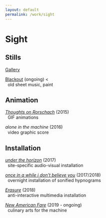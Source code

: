 ```yaml
---
layout: default
permalink: /work/sight
---
```

# Sight

## Stills

[Gallery](./sight/stills)

<!-- _tank_ (2015) -->

<!-- _eclipse_ (2015) -->

<!-- _keep me from going crazy_ (2018) -->

<!-- <d1>
  <div class="row">
    <div class="twoColumn">
    <a href="../../images/work/erasure/erasure_photo5.jpg">
      <img src="../../images/work/stills/keepMeFromGoingCrazy.png" alt="keep me from going crazy (2018)" width="100%" >
      <figcaption> "keep me from going crazy (2018)"</figcaption>
    </a>
    </div>
  </div>

</d1> -->

[Blackout](./sight/blackout) (ongoing) <<br/>
&nbsp;&nbsp;old sheet music, paint

## Animation

[_Thoughts on Rorschach_](./sight/rorschach) (2015) <br/>
&nbsp;&nbsp;GIF animations

_alone in the machine_ (2016) <br/>
&nbsp;&nbsp;video graphic score

## Installation

[_under the horizon_](./sight/underthehorizon) (2017) <br/>
&nbsp;&nbsp;site-specific audio-visual installation

[_once in a while i don't believe you_](./sight/onceinawhile) (2017/2018) <br/>
&nbsp;&nbsp;overnight installation of sonified hypnograms

[_Erasure_](./sight/erasure) (2018) <br/>
&nbsp;&nbsp;anti-interactive multimedia installation

[_New American Fare_](./sight/newamericanfare) (2019 - ongoing) <br/>
&nbsp;&nbsp;culinary arts for the machine
